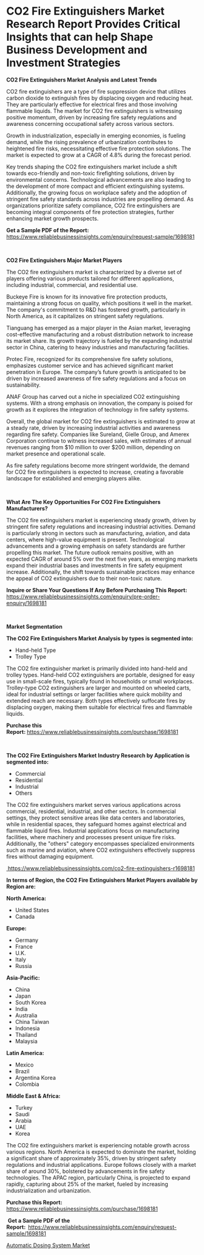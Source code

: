 <p><h1>CO2 Fire Extinguishers Market Research Report Provides Critical Insights that can help Shape Business Development and Investment Strategies</h1></p><p><strong>CO2 Fire Extinguishers Market Analysis and Latest Trends</strong></p>
<p><p>CO2 fire extinguishers are a type of fire suppression device that utilizes carbon dioxide to extinguish fires by displacing oxygen and reducing heat. They are particularly effective for electrical fires and those involving flammable liquids. The market for CO2 fire extinguishers is witnessing positive momentum, driven by increasing fire safety regulations and awareness concerning occupational safety across various sectors. </p><p>Growth in industrialization, especially in emerging economies, is fueling demand, while the rising prevalence of urbanization contributes to heightened fire risks, necessitating effective fire protection solutions. The market is expected to grow at a CAGR of 4.8% during the forecast period. </p><p>Key trends shaping the CO2 fire extinguishers market include a shift towards eco-friendly and non-toxic firefighting solutions, driven by environmental concerns. Technological advancements are also leading to the development of more compact and efficient extinguishing systems. Additionally, the growing focus on workplace safety and the adoption of stringent fire safety standards across industries are propelling demand. As organizations prioritize safety compliance, CO2 fire extinguishers are becoming integral components of fire protection strategies, further enhancing market growth prospects.</p></p>
<p><strong>Get a Sample PDF of the Report:&nbsp;</strong> <a href="https://www.reliablebusinessinsights.com/enquiry/request-sample/1698181?utm_campaign=3109&utm_medium=2&utm_source=Github&utm_content=ia&utm_term=10042025&utm_id=co2-fire-extinguishers">https://www.reliablebusinessinsights.com/enquiry/request-sample/1698181</a></p>
<p>&nbsp;</p>
<p><strong>CO2 Fire Extinguishers Major Market Players</strong></p>
<p><p>The CO2 fire extinguishers market is characterized by a diverse set of players offering various products tailored for different applications, including industrial, commercial, and residential use.</p><p>Buckeye Fire is known for its innovative fire protection products, maintaining a strong focus on quality, which positions it well in the market. The company's commitment to R&D has fostered growth, particularly in North America, as it capitalizes on stringent safety regulations. </p><p>Tianguang has emerged as a major player in the Asian market, leveraging cost-effective manufacturing and a robust distribution network to increase its market share. Its growth trajectory is fueled by the expanding industrial sector in China, catering to heavy industries and manufacturing facilities.</p><p>Protec Fire, recognized for its comprehensive fire safety solutions, emphasizes customer service and has achieved significant market penetration in Europe. The company’s future growth is anticipated to be driven by increased awareness of fire safety regulations and a focus on sustainability.</p><p>ANAF Group has carved out a niche in specialized CO2 extinguishing systems. With a strong emphasis on innovation, the company is poised for growth as it explores the integration of technology in fire safety systems.</p><p>Overall, the global market for CO2 fire extinguishers is estimated to grow at a steady rate, driven by increasing industrial activities and awareness regarding fire safety. Companies like Sureland, Gielle Group, and Amerex Corporation continue to witness increased sales, with estimates of annual revenues ranging from $10 million to over $200 million, depending on market presence and operational scale.</p><p>As fire safety regulations become more stringent worldwide, the demand for CO2 fire extinguishers is expected to increase, creating a favorable landscape for established and emerging players alike.</p></p>
<p>&nbsp;</p>
<p><strong>What Are The Key Opportunities For CO2 Fire Extinguishers Manufacturers?</strong></p>
<p><p>The CO2 fire extinguishers market is experiencing steady growth, driven by stringent fire safety regulations and increasing industrial activities. Demand is particularly strong in sectors such as manufacturing, aviation, and data centers, where high-value equipment is present. Technological advancements and a growing emphasis on safety standards are further propelling this market. The future outlook remains positive, with an expected CAGR of around 5% over the next five years, as emerging markets expand their industrial bases and investments in fire safety equipment increase. Additionally, the shift towards sustainable practices may enhance the appeal of CO2 extinguishers due to their non-toxic nature.</p></p>
<p><strong>Inquire or Share Your Questions If Any Before Purchasing This Report:</strong> <a href="https://www.reliablebusinessinsights.com/enquiry/pre-order-enquiry/1698181?utm_campaign=3109&utm_medium=2&utm_source=Github&utm_content=ia&utm_term=10042025&utm_id=co2-fire-extinguishers">https://www.reliablebusinessinsights.com/enquiry/pre-order-enquiry/1698181</a></p>
<p>&nbsp;</p>
<p><strong>Market Segmentation</strong></p>
<p><strong>The CO2 Fire Extinguishers Market Analysis by types is segmented into:</strong></p>
<p><ul><li>Hand-held Type</li><li>Trolley Type</li></ul></p>
<p><p>The CO2 fire extinguisher market is primarily divided into hand-held and trolley types. Hand-held CO2 extinguishers are portable, designed for easy use in small-scale fires, typically found in households or small workplaces. Trolley-type CO2 extinguishers are larger and mounted on wheeled carts, ideal for industrial settings or larger facilities where quick mobility and extended reach are necessary. Both types effectively suffocate fires by displacing oxygen, making them suitable for electrical fires and flammable liquids.</p></p>
<p><strong>Purchase this Report:&nbsp;</strong><a href="https://www.reliablebusinessinsights.com/purchase/1698181?utm_campaign=3109&utm_medium=2&utm_source=Github&utm_content=ia&utm_term=10042025&utm_id=co2-fire-extinguishers">https://www.reliablebusinessinsights.com/purchase/1698181</a></p>
<p>&nbsp;</p>
<p><strong>The CO2 Fire Extinguishers Market Industry Research by Application is segmented into:</strong></p>
<p><ul><li>Commercial</li><li>Residential</li><li>Industrial</li><li>Others</li></ul></p>
<p><p>The CO2 fire extinguishers market serves various applications across commercial, residential, industrial, and other sectors. In commercial settings, they protect sensitive areas like data centers and laboratories, while in residential spaces, they safeguard homes against electrical and flammable liquid fires. Industrial applications focus on manufacturing facilities, where machinery and processes present unique fire risks. Additionally, the "others" category encompasses specialized environments such as marine and aviation, where CO2 extinguishers effectively suppress fires without damaging equipment.</p></p>
<p><a href="https://www.reliablebusinessinsights.com/co2-fire-extinguishers-r1698181?utm_campaign=3109&utm_medium=2&utm_source=Github&utm_content=ia&utm_term=10042025&utm_id=co2-fire-extinguishers">&nbsp;https://www.reliablebusinessinsights.com/co2-fire-extinguishers-r1698181</a></p>
<p><strong>In terms of Region, the CO2 Fire Extinguishers Market Players available by Region are:</strong></p>
<p>
    <p> <strong> North America: </strong>
        <ul>
            <li>United States</li>
            <li>Canada</li>
        </ul>
        </p> 
    <p> <strong> Europe: </strong>
        <ul>
            <li>Germany</li>
            <li>France</li>
            <li>U.K.</li>
            <li>Italy</li>
            <li>Russia</li>
        </ul>
        </p> 
    <p> <strong> Asia-Pacific: </strong>
        <ul>
            <li>China</li>
            <li>Japan</li>
            <li>South Korea</li>
            <li>India</li>
            <li>Australia</li>
            <li>China Taiwan</li>
            <li>Indonesia</li>
            <li>Thailand</li>
            <li>Malaysia</li>
        </ul>
        </p> 
    <p> <strong> Latin America: </strong>
        <ul>
            <li>Mexico</li>
            <li>Brazil</li>
            <li>Argentina Korea</li>
            <li>Colombia</li>
        </ul>
        </p> 
    <p> <strong> Middle East & Africa: </strong>
        <ul>
            <li>Turkey</li>
            <li>Saudi</li>
            <li>Arabia</li>
            <li>UAE</li>
            <li>Korea</li>
        </ul>
    </p>
    </p>
<p><p>The CO2 fire extinguishers market is experiencing notable growth across various regions. North America is expected to dominate the market, holding a significant share of approximately 35%, driven by stringent safety regulations and industrial applications. Europe follows closely with a market share of around 30%, bolstered by advancements in fire safety technologies. The APAC region, particularly China, is projected to expand rapidly, capturing about 25% of the market, fueled by increasing industrialization and urbanization.</p></p>
<p><strong>Purchase this Report: </strong><a href="https://www.reliablebusinessinsights.com/purchase/1698181?utm_campaign=3109&utm_medium=2&utm_source=Github&utm_content=ia&utm_term=10042025&utm_id=co2-fire-extinguishers">https://www.reliablebusinessinsights.com/purchase/1698181</a></p>
<p>&nbsp;<strong>Get a Sample PDF of the Report:&nbsp;&nbsp;</strong><a href="https://www.reliablebusinessinsights.com/enquiry/request-sample/1698181?utm_campaign=3109&utm_medium=2&utm_source=Github&utm_content=ia&utm_term=10042025&utm_id=co2-fire-extinguishers">https://www.reliablebusinessinsights.com/enquiry/request-sample/1698181</a></p>
<p><strong></strong></p>
<p><p><a href="https://github.com/nedzazollo74/Market-Research-Report-List-1/blob/main/automatic-dosing-system-market.md?utm_campaign=3109&utm_medium=2&utm_source=Github&utm_content=ia&utm_term=10042025&utm_id=co2-fire-extinguishers">Automatic Dosing System Market</a></p></p>